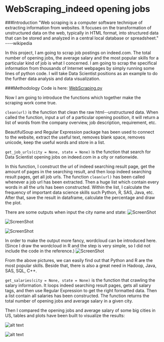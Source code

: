 # WebScraping_indeed opening jobs

###Introduction
"Web scraping is a computer software technique of extracting information from websites. It focuses on the transformation 
of unstructured data on the web, typically in HTML format, into structured data that can be stored 
and analyzed in a central local database or spreadsheet." ----wikipedia

In this project, I am going to scrap job postings on indeed.com. The total number of opening jobs, the average salary and
the most popular skills for a particular kind of job is what I concerned. I am going to scrap the specifical information from thousands of 
Internet webpages by simply running some lines of python code. I will take Data Scientist positions as an example to do the further
data analysis and data visualization.

###Methodology
Code is here: [WebScraping.py](https://github.com/LuqiY/WebScraping_indeed.com/blob/master/WebScraping.py)

Now I am going to introduce the functions which together make the scraping work come true.

`clean(url)` is the function that clean the raw html--unstructured data. When called the function, input a url of a particular
opening position, it will return a list of words from the company overview, job description, requirement, etc. 

BeautifulSoup and Regular Expression package has been used to connect to the website, extract the useful text, removes blank space, 
removes unicode, keep the useful words and store in a list.

`get_job_urls(city = None, state = None)` is the function that search for Data Scientist opening jobs on indeed.com in a city or 
nationwide.

In this function, I construct the url of indeed searching result page, get the amount of pages in the searching result, and then 
loop indeed searching result pages, get all job urls. The function `clean(url)` has been called whenever a job url has been extracted.
Then a huge list which contain every words in all the urls has been constructed. Within the list, I calculate the frequency of 
important data science skills such Python, R, SAS, Java, etc. After that, save the result in dataframe, calculate the percentage and
draw the plot.

There are some outputs when input the city name and state:
![ScreenShot](http://i4.tietuku.com/24d640c98b506744.png)


![ScreenShot](http://i4.tietuku.com/33847c778c45ff07.png)


![ScreenShot](http://i4.tietuku.com/9da8d66fd993fede.png)

In order to make the output more fancy, wordcloud can be introduced here. (Since I draw the wordcloud in R and the step is very simple,
so I did not include the code in the reference.)
![ScreenShot](http://i4.tietuku.com/5d426e8ee69c2184.png)

From the above pictures, we can easily find out that Python and R are the most popular skills. Beside that, there is also a great need 
in Hadoop, Java, SAS, SQL, C++.


`get_salaries(city = None, state = None)` is the function that crawling the salary information. It loops indeed searching result pages, 
gets all salary tags, and then use Regular Expression to get the right formatted data. Then a list contain all salaries has been 
constructed. The function returns the total number of opening jobs and average salary in a given city.

Then I compared the opening jobs and average salary of some big cities in US, tables and plots have been built to visualize the results:

![alt text](http://i4.tietuku.com/d27442e4edf509d5.png)

![alt text](http://i4.tietuku.com/31b8ac90d536100a.png)










